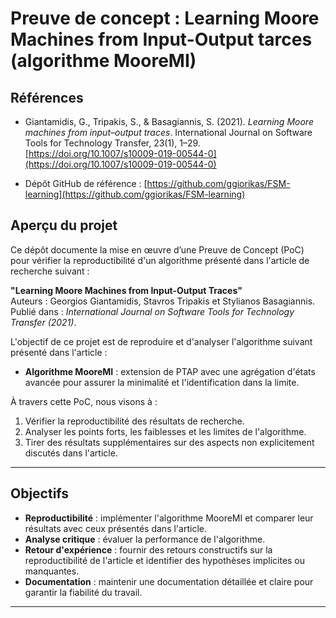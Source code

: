 # **Preuve de concept : Learning Moore Machines from Input-Output tarces (algorithme MooreMI)**

## **Références**

- Giantamidis, G., Tripakis, S., & Basagiannis, S. (2021). *Learning Moore machines from input–output traces*. International Journal on Software Tools for Technology Transfer, 23(1), 1–29. [https://doi.org/10.1007/s10009-019-00544-0](https://doi.org/10.1007/s10009-019-00544-0)

- Dépôt GitHub de référence : [https://github.com/ggiorikas/FSM-learning](https://github.com/ggiorikas/FSM-learning)

## **Aperçu du projet**  
Ce dépôt documente la mise en œuvre d’une Preuve de Concept (PoC) pour vérifier la reproductibilité d'un algorithme présenté dans l'article de recherche suivant :  

**"Learning Moore Machines from Input-Output Traces"**  
Auteurs : Georgios Giantamidis, Stavros Tripakis et Stylianos Basagiannis.  
Publié dans : *International Journal on Software Tools for Technology Transfer (2021)*.  

L'objectif de ce projet est de reproduire et d'analyser l'algorithme suivant présenté dans l'article :  
- **Algorithme MooreMI** : extension de PTAP avec une agrégation d'états avancée pour assurer la minimalité et l'identification dans la limite.  

À travers cette PoC, nous visons à :  
1. Vérifier la reproductibilité des résultats de recherche.  
2. Analyser les points forts, les faiblesses et les limites de l'algorithme.  
3. Tirer des résultats supplémentaires sur des aspects non explicitement discutés dans l'article.  

---

## **Objectifs**  
- **Reproductibilité** : implémenter l'algorithme MooreMI et comparer leur résultats avec ceux présentés dans l'article.  
- **Analyse critique** : évaluer la performance de l'algorithme.  
- **Retour d'expérience** : fournir des retours constructifs sur la reproductibilité de l'article et identifier des hypothèses implicites ou manquantes.  
- **Documentation** : maintenir une documentation détaillée et claire pour garantir la fiabilité du travail.

---


